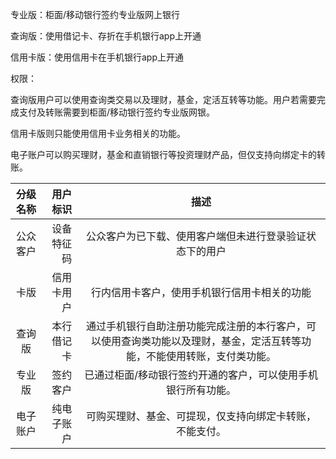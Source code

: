 专业版：柜面/移动银行签约专业版网上银行

查询版：使用借记卡、存折在手机银行app上开通

信用卡版：使用信用卡在手机银行app上开通





权限：

查询版用户可以使用查询类交易以及理财，基金，定活互转等功能。用户若需要完成支付及转账需要到柜面/移动银行签约专业版网银。

信用卡版则只能使用信用卡业务相关的功能。

电子账户可以购买理财，基金和直销银行等投资理财产品，但仅支持向绑定卡的转账。



| **分级名称** | **用户标识** |                           **描述**                           |
| :----------: | -----------: | :----------------------------------------------------------: |
|   公众客户   |   设备特征码 |   公众客户为已下载、使用客户端但未进行登录验证状态下的用户   |
|     卡版     |   信用卡用户 |         行内信用卡客户，使用手机银行信用卡相关的功能         |
|    查询版    |   本行借记卡 | 通过手机银行自助注册功能完成注册的本行客户，可以使用查询类功能以及理财，基金，定活互转等功能，不能使用转账，支付类功能。 |
|    专业版    |     签约客户 | 已通过柜面/移动银行签约开通的客户，可以使用手机银行所有功能。 |
|   电子账户   |   纯电子账户 |   可购买理财、基金、可提现，仅支持向绑定卡转账，不能支付。   |





